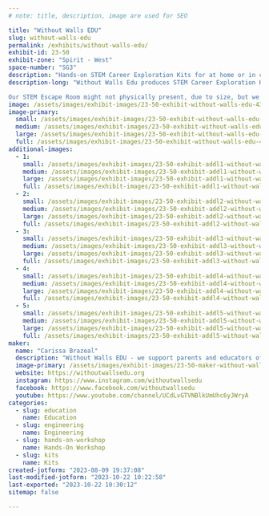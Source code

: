 ```yaml
---
# note: title, description, image are used for SEO

title: "Without Walls EDU"
slug: without-walls-edu
permalink: /exhibits/without-walls-edu/
exhibit-id: 23-50
exhibit-zone: "Spirit - West"
space-number: "SG3"
description: "Hands-on STEM Career Exploration Kits for at home or in classroom and STEM Escape Rooms for schools."
description-long: "Without Walls Edu produces STEM Career Exploration Kits, specially designed to inspire young minds and ignite a passion for science, technology, engineering, and mathematics. Each kit is brimming with exciting hands-on activities, real-world applications, and interactive components that bring STEM careers to life. The aim is to provide children with a comprehensive understanding of various STEM careers, opening up possibilities they might not have considered before. These kits serve as a bridge between education and the real world, encouraging children to explore, ask questions, and make connections. 

Our STEM Escape Room might not physically present, due to size, but we will be able to showcase features of this immersive hands-on engaging experience the connects STEM to its real-life applications."
image: /assets/images/exhibit-images/23-50-exhibit-without-walls-edu-43-wow-logo-2-9739-large.png
image-primary: 
  small: /assets/images/exhibit-images/23-50-exhibit-without-walls-edu-43-wow-logo-2-9739-small.png
  medium: /assets/images/exhibit-images/23-50-exhibit-without-walls-edu-43-wow-logo-2-9739-medium.png
  large: /assets/images/exhibit-images/23-50-exhibit-without-walls-edu-43-wow-logo-2-9739-large.png
  full: /assets/images/exhibit-images/23-50-exhibit-without-walls-edu-43-wow-logo-2-9739-full.png
additional-images: 
  - 1:
    small: /assets/images/exhibit-images/23-50-exhibit-addl1-without-walls-edu-img-7458-small.jpg
    medium: /assets/images/exhibit-images/23-50-exhibit-addl1-without-walls-edu-img-7458-medium.jpg
    large: /assets/images/exhibit-images/23-50-exhibit-addl1-without-walls-edu-img-7458-large.jpg
    full: /assets/images/exhibit-images/23-50-exhibit-addl1-without-walls-edu-img-7458-full.jpg
  - 2:
    small: /assets/images/exhibit-images/23-50-exhibit-addl2-without-walls-edu-website-product-images-3-small.png
    medium: /assets/images/exhibit-images/23-50-exhibit-addl2-without-walls-edu-website-product-images-3-medium.png
    large: /assets/images/exhibit-images/23-50-exhibit-addl2-without-walls-edu-website-product-images-3-large.png
    full: /assets/images/exhibit-images/23-50-exhibit-addl2-without-walls-edu-website-product-images-3-full.png
  - 3:
    small: /assets/images/exhibit-images/23-50-exhibit-addl3-without-walls-edu-website-product-images-4-small.png
    medium: /assets/images/exhibit-images/23-50-exhibit-addl3-without-walls-edu-website-product-images-4-medium.png
    large: /assets/images/exhibit-images/23-50-exhibit-addl3-without-walls-edu-website-product-images-4-large.png
    full: /assets/images/exhibit-images/23-50-exhibit-addl3-without-walls-edu-website-product-images-4-full.png
  - 4:
    small: /assets/images/exhibit-images/23-50-exhibit-addl4-without-walls-edu-website-product-images-5-small.png
    medium: /assets/images/exhibit-images/23-50-exhibit-addl4-without-walls-edu-website-product-images-5-medium.png
    large: /assets/images/exhibit-images/23-50-exhibit-addl4-without-walls-edu-website-product-images-5-large.png
    full: /assets/images/exhibit-images/23-50-exhibit-addl4-without-walls-edu-website-product-images-5-full.png
  - 5:
    small: /assets/images/exhibit-images/23-50-exhibit-addl5-without-walls-edu-mascot-logo-small.jpg
    medium: /assets/images/exhibit-images/23-50-exhibit-addl5-without-walls-edu-mascot-logo-medium.jpg
    large: /assets/images/exhibit-images/23-50-exhibit-addl5-without-walls-edu-mascot-logo-large.jpg
    full: /assets/images/exhibit-images/23-50-exhibit-addl5-without-walls-edu-mascot-logo-full.jpg
maker: 
  name: "Carissa Brazeal"
  description: "Without Walls EDU - we support parents and educators of 7-13 year olds to explore different STEM careers through hands-on exploration."
  image-primary: /assets/images/exhibit-images/23-50-maker-without-walls-edu-wow-logo-2-medium.png
  website: https://withoutwallsedu.org
  instagram: https://www.instagram.com/withoutwallsedu
  facebook: https://www.facebook.com/withoutwallsedu
  youtube: https://www.youtube.com/channel/UCdLvGTVNBlkUmUhc6yJWryA
categories: 
  - slug: education
    name: Education
  - slug: engineering
    name: Engineering
  - slug: hands-on-workshop
    name: Hands-On Workshop
  - slug: kits
    name: Kits
created-jotform: "2023-08-09 19:37:08"
last-modified-jotform: "2023-10-22 10:22:58"
last-exported: "2023-10-22 10:30:12"
sitemap: false

---
```

